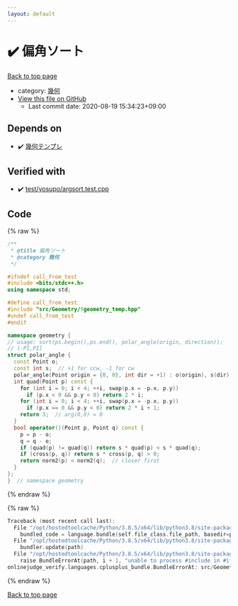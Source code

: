 ```yaml
---
layout: default
---
```


<!-- mathjax config similar to math.stackexchange -->
<script type="text/javascript" async
  src="https://cdnjs.cloudflare.com/ajax/libs/mathjax/2.7.5/MathJax.js?config=TeX-MML-AM_CHTML">
</script>
<script type="text/x-mathjax-config">
  MathJax.Hub.Config({
    TeX: { equationNumbers: { autoNumber: "AMS" }},
    tex2jax: {
      inlineMath: [ ['$','$'] ],
      processEscapes: true
    },
    "HTML-CSS": { matchFontHeight: false },
    displayAlign: "left",
    displayIndent: "2em"
  });
</script>

<script type="text/javascript" src="https://cdnjs.cloudflare.com/ajax/libs/jquery/3.4.1/jquery.min.js"></script>
<script src="https://cdn.jsdelivr.net/npm/jquery-balloon-js@1.1.2/jquery.balloon.min.js" integrity="sha256-ZEYs9VrgAeNuPvs15E39OsyOJaIkXEEt10fzxJ20+2I=" crossorigin="anonymous"></script>
<script type="text/javascript" src="../../../assets/js/copy-button.js"></script>
<link rel="stylesheet" href="../../../assets/css/copy-button.css" />


# :heavy_check_mark: 偏角ソート

<a href="../../../index.html">Back to top page</a>

* category: <a href="../../../index.html#8f833136c094b0b1f887309fa147399d">幾何</a>
* <a href="{{ site.github.repository_url }}/blob/master/src/Geometry/arg_sort.hpp">View this file on GitHub</a>
    - Last commit date: 2020-08-19 15:34:23+09:00




## Depends on

* :heavy_check_mark: <a href="!geometry_temp.hpp.html">幾何テンプレ</a>


## Verified with

* :heavy_check_mark: <a href="../../../verify/test/yosupo/argsort.test.cpp.html">test/yosupo/argsort.test.cpp</a>


## Code

<a id="unbundled"></a>
{% raw %}
```cpp
/**
 * @title 偏角ソート
 * @category 幾何
 */

#ifndef call_from_test
#include <bits/stdc++.h>
using namespace std;

#define call_from_test
#include "src/Geometry/!geometry_temp.hpp"
#undef call_from_test
#endif

namespace geometry {
// usage: sort(ps.begin(),ps.end(), polar_angle(origin, direction));
// (-PI,PI]
struct polar_angle {
  const Point o;
  const int s;  // +1 for ccw, -1 for cw
  polar_angle(Point origin = {0, 0}, int dir = +1) : o(origin), s(dir) {}
  int quad(Point p) const {
    for (int i = 0; i < 4; ++i, swap(p.x = -p.x, p.y))
      if (p.x < 0 && p.y < 0) return 2 * i;
    for (int i = 0; i < 4; ++i, swap(p.x = -p.x, p.y))
      if (p.x == 0 && p.y < 0) return 2 * i + 1;
    return 3;  // arg(0,0) = 0
  }
  bool operator()(Point p, Point q) const {
    p = p - o;
    q = q - o;
    if (quad(p) != quad(q)) return s * quad(p) < s * quad(q);
    if (cross(p, q)) return s * cross(p, q) > 0;
    return norm2(p) < norm2(q);  // closer first
  }
};
}  // namespace geometry
```
{% endraw %}

<a id="bundled"></a>
{% raw %}
```cpp
Traceback (most recent call last):
  File "/opt/hostedtoolcache/Python/3.8.5/x64/lib/python3.8/site-packages/onlinejudge_verify/docs.py", line 349, in write_contents
    bundled_code = language.bundle(self.file_class.file_path, basedir=pathlib.Path.cwd())
  File "/opt/hostedtoolcache/Python/3.8.5/x64/lib/python3.8/site-packages/onlinejudge_verify/languages/cplusplus.py", line 185, in bundle
    bundler.update(path)
  File "/opt/hostedtoolcache/Python/3.8.5/x64/lib/python3.8/site-packages/onlinejudge_verify/languages/cplusplus_bundle.py", line 306, in update
    raise BundleErrorAt(path, i + 1, "unable to process #include in #if / #ifdef / #ifndef other than include guards")
onlinejudge_verify.languages.cplusplus_bundle.BundleErrorAt: src/Geometry/arg_sort.hpp: line 11: unable to process #include in #if / #ifdef / #ifndef other than include guards

```
{% endraw %}

<a href="../../../index.html">Back to top page</a>

